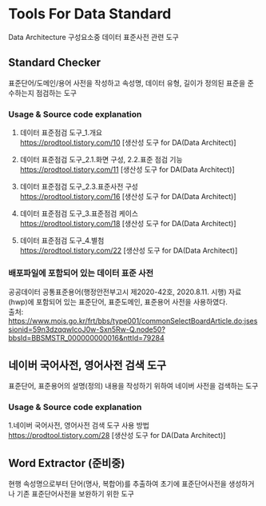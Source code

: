 # Tools For Data Standard
Data Architecture 구성요소중 데이터 표준사전 관련 도구

## Standard Checker
표준단어/도메인/용어 사전을 작성하고 속성명, 데이터 유형, 길이가 정의된 표준을 준수하는지 점검하는 도구

### Usage & Source code explanation
1. 데이터 표준점검 도구_1.개요   
https://prodtool.tistory.com/10 [생산성 도구 for DA(Data Architect)]  

2. 데이터 표준점검 도구_2.1.화면 구성, 2.2.표준 점검 기능   
https://prodtool.tistory.com/11 [생산성 도구 for DA(Data Architect)]   

3. 데이터 표준점검 도구_2.3.표준사전 구성   
https://prodtool.tistory.com/16 [생산성 도구 for DA(Data Architect)]   

4. 데이터 표준점검 도구_3.표준점검 케이스   
https://prodtool.tistory.com/18 [생산성 도구 for DA(Data Architect)]   

5. 데이터 표준점검 도구_4.별첨   
https://prodtool.tistory.com/22 [생산성 도구 for DA(Data Architect)]   


### 배포파일에 포함되어 있는 데이터 표준 사전   
공공데이터 공통표준용어(행정안전부고시 제2020-42호, 2020.8.11. 시행) 자료(hwp)에 포함되어 있는 표준단어, 표준도메인, 표준용어 사전을 사용하였다.   
출처: https://www.mois.go.kr/frt/bbs/type001/commonSelectBoardArticle.do;jsessionid=59n3dzqqwIcoJ0w-Sxn5Rw-Q.node50?bbsId=BBSMSTR_000000000016&nttId=79284   
      
   
   
## 네이버 국어사전, 영어사전 검색 도구
표준단어, 표준용어의 설명(정의) 내용을 작성하기 위하여 네이버 사전을 검색하는 도구   

### Usage & Source code explanation
1.네이버 국어사전, 영어사전 검색 도구 사용 방법   
https://prodtool.tistory.com/28 [생산성 도구 for DA(Data Architect)]  
   
   
## Word Extractor (준비중)
현행 속성명으로부터 단어(명사, 복합어)를 추출하여 초기에 표준단어사전을 생성하거나 기존 표준단어사전을 보완하기 위한 도구
